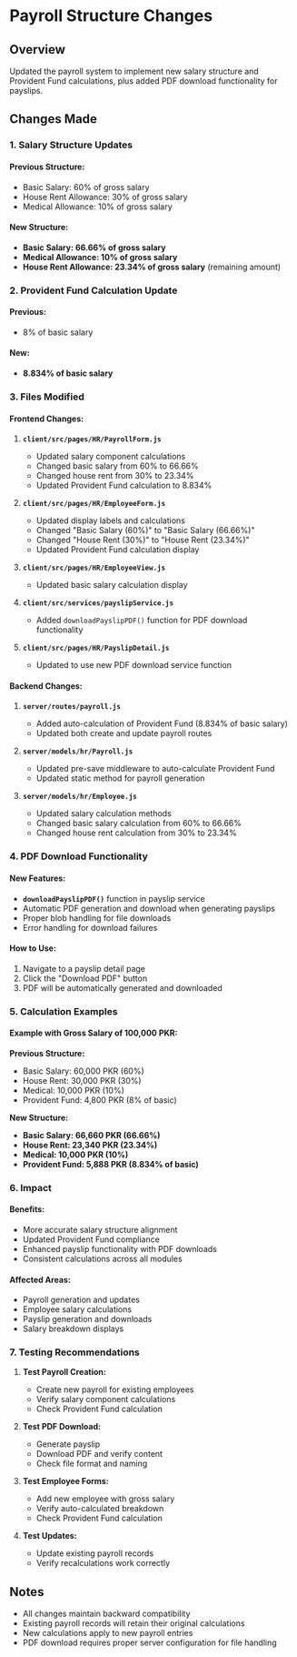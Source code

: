 # Payroll Structure Changes

## Overview
Updated the payroll system to implement new salary structure and Provident Fund calculations, plus added PDF download functionality for payslips.

## Changes Made

### 1. Salary Structure Updates

#### Previous Structure:
- Basic Salary: 60% of gross salary
- House Rent Allowance: 30% of gross salary  
- Medical Allowance: 10% of gross salary

#### New Structure:
- **Basic Salary: 66.66% of gross salary**
- **Medical Allowance: 10% of gross salary**
- **House Rent Allowance: 23.34% of gross salary** (remaining amount)

### 2. Provident Fund Calculation Update

#### Previous:
- 8% of basic salary

#### New:
- **8.834% of basic salary**

### 3. Files Modified

#### Frontend Changes:
1. **`client/src/pages/HR/PayrollForm.js`**
   - Updated salary component calculations
   - Changed basic salary from 60% to 66.66%
   - Changed house rent from 30% to 23.34%
   - Updated Provident Fund calculation to 8.834%

2. **`client/src/pages/HR/EmployeeForm.js`**
   - Updated display labels and calculations
   - Changed "Basic Salary (60%)" to "Basic Salary (66.66%)"
   - Changed "House Rent (30%)" to "House Rent (23.34%)"
   - Updated Provident Fund calculation display

3. **`client/src/pages/HR/EmployeeView.js`**
   - Updated basic salary calculation display

4. **`client/src/services/payslipService.js`**
   - Added `downloadPayslipPDF()` function for PDF download functionality

5. **`client/src/pages/HR/PayslipDetail.js`**
   - Updated to use new PDF download service function

#### Backend Changes:
1. **`server/routes/payroll.js`**
   - Added auto-calculation of Provident Fund (8.834% of basic salary)
   - Updated both create and update payroll routes

2. **`server/models/hr/Payroll.js`**
   - Updated pre-save middleware to auto-calculate Provident Fund
   - Updated static method for payroll generation

3. **`server/models/hr/Employee.js`**
   - Updated salary calculation methods
   - Changed basic salary calculation from 60% to 66.66%
   - Changed house rent calculation from 30% to 23.34%

### 4. PDF Download Functionality

#### New Features:
- **`downloadPayslipPDF()`** function in payslip service
- Automatic PDF generation and download when generating payslips
- Proper blob handling for file downloads
- Error handling for download failures

#### How to Use:
1. Navigate to a payslip detail page
2. Click the "Download PDF" button
3. PDF will be automatically generated and downloaded

### 5. Calculation Examples

#### Example with Gross Salary of 100,000 PKR:

**Previous Structure:**
- Basic Salary: 60,000 PKR (60%)
- House Rent: 30,000 PKR (30%)
- Medical: 10,000 PKR (10%)
- Provident Fund: 4,800 PKR (8% of basic)

**New Structure:**
- **Basic Salary: 66,660 PKR (66.66%)**
- **House Rent: 23,340 PKR (23.34%)**
- **Medical: 10,000 PKR (10%)**
- **Provident Fund: 5,888 PKR (8.834% of basic)**

### 6. Impact

#### Benefits:
- More accurate salary structure alignment
- Updated Provident Fund compliance
- Enhanced payslip functionality with PDF downloads
- Consistent calculations across all modules

#### Affected Areas:
- Payroll generation and updates
- Employee salary calculations
- Payslip generation and downloads
- Salary breakdown displays

### 7. Testing Recommendations

1. **Test Payroll Creation:**
   - Create new payroll for existing employees
   - Verify salary component calculations
   - Check Provident Fund calculation

2. **Test PDF Download:**
   - Generate payslip
   - Download PDF and verify content
   - Check file format and naming

3. **Test Employee Forms:**
   - Add new employee with gross salary
   - Verify auto-calculated breakdown
   - Check Provident Fund calculation

4. **Test Updates:**
   - Update existing payroll records
   - Verify recalculations work correctly

## Notes

- All changes maintain backward compatibility
- Existing payroll records will retain their original calculations
- New calculations apply to new payroll entries
- PDF download requires proper server configuration for file handling 